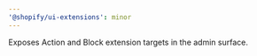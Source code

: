 ```yaml
---
'@shopify/ui-extensions': minor
---
```


Exposes Action and Block extension targets in the admin surface.
